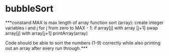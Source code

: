 # bubbleSort

***constand MAX is max length of array
function sort (array):
  create integer variables i and j
  for j from zero to MAX - 1:
    if array[j] with array [j+1]
      swap array[j] with array[j+1]
      printArray(array)

Code should be able to sort the numbers (1-9) correctly while also printing out an array after every run through.***
